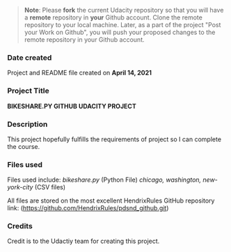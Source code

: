 >**Note**: Please **fork** the current Udacity repository so that you will have a **remote** repository in **your** Github account. Clone the remote repository to your local machine. Later, as a part of the project "Post your Work on Github", you will push your proposed changes to the remote repository in your Github account.

### Date created
Project and README file created on **April 14, 2021**

### Project Title
**BIKESHARE.PY GITHUB UDACITY PROJECT**

### Description
This project hopefully fulfills the requirements of project so I can complete the course.

### Files used
Files used include:
*bikeshare.py* (Python File)
*chicago, washington, new-york-city* (CSV files)

All files are stored on the most excellent HendrixRules GitHub repository
link: (https://github.com/HendrixRules/pdsnd_github.git)


### Credits
Credit is to the Udactiy team for creating this project.
